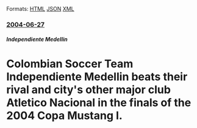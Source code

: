 
Formats: [HTML](/news/2004/06/27/colombian-soccer-team-independiente-medellan-beats-their-rival-and-city-s-other-major-club-atla-c-tico-nacional-in-the-finals-of-the-2004-co.html)  [JSON](/news/2004/06/27/colombian-soccer-team-independiente-medellan-beats-their-rival-and-city-s-other-major-club-atla-c-tico-nacional-in-the-finals-of-the-2004-co.json)  [XML](/news/2004/06/27/colombian-soccer-team-independiente-medellan-beats-their-rival-and-city-s-other-major-club-atla-c-tico-nacional-in-the-finals-of-the-2004-co.xml)  

### [2004-06-27](/news/2004/06/27/index.md)

##### Independiente Medellin
#  Colombian Soccer Team Independiente Medellin beats their rival and city's other major club Atletico Nacional in the finals of the 2004 Copa Mustang&nbsp;I.



